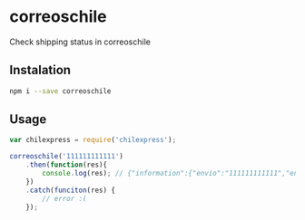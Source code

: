 # correoschile

Check shipping status in correoschile

## Instalation

```bash
npm i --save correoschile
```

## Usage

```js
var chilexpress = require('chilexpress');

correoschile('111111111111')
    .then(function(res){
        console.log(res); // {"information":{"envio":"111111111111","entregado_a":"","fecha_entrega":"20/04/2016 13:25","rut":""},"history":[{"state":"ENVIO ENTREGADO","datetime":"20/04/2016 13:25","place":"LAS CONDES CDP 10"},..]}
    })
    .catch(funciton(res) {
        // error :(
    });

```

